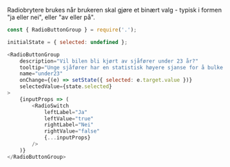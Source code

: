 Radiobrytere brukes når brukeren skal gjøre et binært valg - typisk i formen 
"ja eller nei", eller "av eller på".

```js
const { RadioButtonGroup } = require('.');

initialState = { selected: undefined };

<RadioButtonGroup 
    description="Vil bilen bli kjørt av sjåfører under 23 år?"
    tooltip="Unge sjåfører har en statistisk høyere sjanse for å bulke bilen."
    name="under23"
    onChange={(e) => setState({ selected: e.target.value })}
    selectedValue={state.selected}
>
    {inputProps => (
        <RadioSwitch 
            leftLabel="Ja"
            leftValue="true"
            rightLabel="Nei"
            rightValue="false"
            {...inputProps}
        />
    )}
</RadioButtonGroup>
```

